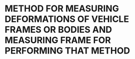 # METHOD FOR MEASURING DEFORMATIONS OF VEHICLE FRAMES OR BODIES AND MEASURING FRAME FOR PERFORMING THAT METHOD